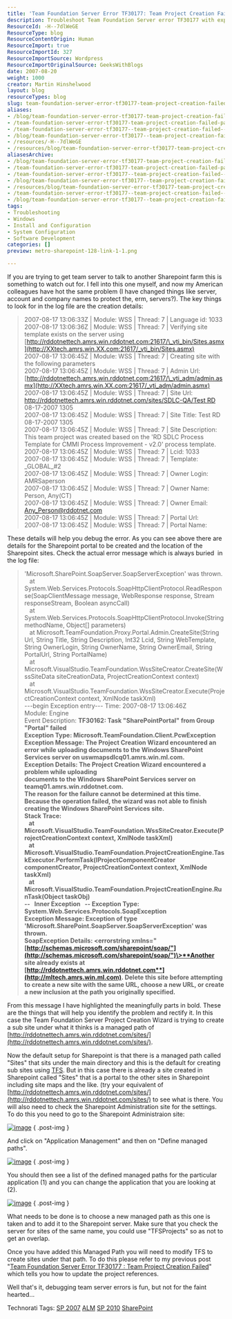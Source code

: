 ```yaml
---
title: 'Team Foundation Server Error TF30177: Team Project Creation Failed  - Part 2'
description: Troubleshoot Team Foundation Server error TF30177 with expert insights. Learn to resolve project creation issues in SharePoint effectively. Read more!
ResourceId: -H--7dlWeGE
ResourceType: blog
ResourceContentOrigin: Human
ResourceImport: true
ResourceImportId: 327
ResourceImportSource: Wordpress
ResourceImportOriginalSource: GeeksWithBlogs
date: 2007-08-20
weight: 1000
creator: Martin Hinshelwood
layout: blog
resourceTypes: blog
slug: team-foundation-server-error-tf30177-team-project-creation-failed-part-2
aliases:
- /blog/team-foundation-server-error-tf30177-team-project-creation-failed-part-2
- /team-foundation-server-error-tf30177-team-project-creation-failed-part-2
- /team-foundation-server-error-tf30177--team-project-creation-failed---part-2
- /blog/team-foundation-server-error-tf30177--team-project-creation-failed---part-2
- /resources/-H--7dlWeGE
- /resources/blog/team-foundation-server-error-tf30177-team-project-creation-failed-part-2
aliasesArchive:
- /blog/team-foundation-server-error-tf30177-team-project-creation-failed-part-2
- /team-foundation-server-error-tf30177-team-project-creation-failed-part-2
- /team-foundation-server-error-tf30177--team-project-creation-failed---part-2
- /blog/team-foundation-server-error-tf30177--team-project-creation-failed---part-2
- /resources/blog/team-foundation-server-error-tf30177-team-project-creation-failed-part-2
- /team-foundation-server-error-tf30177--team-project-creation-failed----part-2
- /blog/team-foundation-server-error-tf30177--team-project-creation-failed----part-2
tags:
- Troubleshooting
- Windows
- Install and Configuration
- System Configuration
- Software Development
categories: []
preview: metro-sharepoint-128-link-1-1.png

---
```

If you are trying to get team server to talk to another Sharepoint farm this is something to watch out for. I fell into this one myself, and now my American colleagues have hot the same problem (I have changed things like server, account and company names to protect the, erm, servers?). The key things to look for in the log file are the creation details:

> 2007-08-17 13:06:33Z | Module: WSS | Thread: 7 | Language id: 1033  
> 2007-08-17 13:06:36Z | Module: WSS | Thread: 7 | Verifying site template exists on the server using [http://rddotnettech.amrs.win.rddotnet.com:21617/\_vti_bin/Sites.asmx](http://XXtech.amrs.win.XX.com:21617/_vti_bin/Sites.asmx)  
> 2007-08-17 13:06:45Z | Module: WSS | Thread: 7 | Creating site with the following parameters  
> 2007-08-17 13:06:45Z | Module: WSS | Thread: 7 | Admin Url: [http://rddotnettech.amrs.win.rddotnet.com:21617/\_vti_adm/admin.asmx](http://XXtech.amrs.win.XX.com:21617/_vti_adm/admin.asmx)  
> 2007-08-17 13:06:45Z | Module: WSS | Thread: 7 | Site Url: http://rddotnettech.amrs.win.rddotnet.com/sites/SDLC-QA/Test RD 08-17-2007 1305  
> 2007-08-17 13:06:45Z | Module: WSS | Thread: 7 | Site Title: Test RD 08-17-2007 1305  
> 2007-08-17 13:06:45Z | Module: WSS | Thread: 7 | Site Description: This team project was created based on the 'RD SDLC Process Template for CMMI Process Improvement - v2.0' process template.  
> 2007-08-17 13:06:45Z | Module: WSS | Thread: 7 | Lcid: 1033  
> 2007-08-17 13:06:45Z | Module: WSS | Thread: 7 | Template: \_GLOBAL\_#2  
> 2007-08-17 13:06:45Z | Module: WSS | Thread: 7 | Owner Login: AMRSaperson  
> 2007-08-17 13:06:45Z | Module: WSS | Thread: 7 | Owner Name: Person, Any(CT)  
> 2007-08-17 13:06:45Z | Module: WSS | Thread: 7 | Owner Email: [Any_Person@rddotnet.com](mailto:Any_Person@rddotnet.com)  
> 2007-08-17 13:06:45Z | Module: WSS | Thread: 7 | Portal Url:  
> 2007-08-17 13:06:45Z | Module: WSS | Thread: 7 | Portal Name:

These details will help you debug the error. As you can see above there are details for the Sharepoint portal to be created and the location of the Sharepoint sites. Check the actual error message which is always buried  in the log file:

> 'Microsoft.SharePoint.SoapServer.SoapServerException' was thrown.  
>    at System.Web.Services.Protocols.SoapHttpClientProtocol.ReadResponse(SoapClientMessage message, WebResponse response, Stream responseStream, Boolean asyncCall)  
>    at System.Web.Services.Protocols.SoapHttpClientProtocol.Invoke(String methodName, Object\[\] parameters)  
>    at Microsoft.TeamFoundation.Proxy.Portal.Admin.CreateSite(String Url, String Title, String Description, Int32 Lcid, String WebTemplate, String OwnerLogin, String OwnerName, String OwnerEmail, String PortalUrl, String PortalName)  
>    at Microsoft.VisualStudio.TeamFoundation.WssSiteCreator.CreateSite(WssSiteData siteCreationData, ProjectCreationContext context)  
>    at Microsoft.VisualStudio.TeamFoundation.WssSiteCreator.Execute(ProjectCreationContext context, XmlNode taskXml)  
> \---begin Exception entry---
> Time: 2007-08-17 13:06:46Z  
> Module: Engine  
> Event Description: **TF30162: Task "SharePointPortal" from Group "Portal" failed  
> **Exception Type: Microsoft.TeamFoundation.Client.PcwException  
> Exception Message: The Project Creation Wizard encountered an error while uploading documents to the Windows SharePoint Services server on uswmapsdlcq01.amrs.win.ml.com.  
> Exception Details: The Project Creation Wizard encountered a problem while uploading  
> documents to the Windows SharePoint Services server on **teamq01.amrs.win.rddotnet.com**.  
> The reason for the failure cannot be determined at this time.  
> Because the operation failed, the wizard was not able to finish  
> creating the Windows SharePoint Services site.  
> Stack Trace:  
>    at Microsoft.VisualStudio.TeamFoundation.WssSiteCreator.Execute(ProjectCreationContext context, XmlNode taskXml)  
>    at Microsoft.VisualStudio.TeamFoundation.ProjectCreationEngine.TaskExecutor.PerformTask(IProjectComponentCreator componentCreator, ProjectCreationContext context, XmlNode taskXml)  
>    at Microsoft.VisualStudio.TeamFoundation.ProjectCreationEngine.RunTask(Object taskObj)  
> \--   Inner Exception   --
> Exception Type: System.Web.Services.Protocols.SoapException  
> Exception Message: Exception of type 'Microsoft.SharePoint.SoapServer.SoapServerException' was thrown.  
> SoapException Details: <detail><errorstring xmlns="[http://schemas.microsoft.com/sharepoint/soap/"](http://schemas.microsoft.com/sharepoint/soap/")\>**Another site already exists at** [**http://rddotnettech.amrs.win.rddotnet.com**](http://mltech.amrs.win.ml.com)**. Delete this site before attempting to create a new site with the same URL, choose a new URL, or create a new inclusion at the path you originally specified.**</errorstring></detail>

From this message I have highlighted the meaningfully parts in bold. These are the things that will help you identify the problem and rectify it. In this case the Team Foundation Server Project Creation Wizard is trying to create a sub site under what it thinks is a managed path of [http://rddotnettech.amrs.win.rddotnet.com/sites/](http://rddotnettech.amrs.win.rddotnet.com/sites/).

Now the default setup for Sharepoint is that there is a managed path called "Sites" that sits under the main directory and this is the default for creating sub sites using [TFS](http://msdn2.microsoft.com/en-us/teamsystem/aa718934.aspx "Team Foundation Server"). But in this case there is already a site created in Sharepoint called "Sites" that is a portal to the other sites in Sharepoint including site maps and the like. (try your equivalent of [http://rddotnettech.amrs.win.rddotnet.com/sites/](http://rddotnettech.amrs.win.rddotnet.com/sites/) to see what is there. You will also need to check the Sharepoint Administration site for the settings. To do this you need to go to the Sharepoint Administraion site:

[![image](images/TeamFoundationServerErrorTF30177ProjectC_D920-image_thumb-4-4.png)](http://blog.hinshelwood.com/files/2011/05/GWB-WindowsLiveWriter-TeamFoundationServerErrorTF30177ProjectC_D920-image.png)
{ .post-img }

And click on "Application Management" and then on "Define managed paths".

[![image](images/TeamFoundationServerErrorTF30177ProjectC_D920-image_thumb_1-2-2.png)](http://blog.hinshelwood.com/files/2011/05/GWB-WindowsLiveWriter-TeamFoundationServerErrorTF30177ProjectC_D920-image_1.png)
{ .post-img }

You should then see a list of the defined managed paths for the particular application (1) and you can change the application that you are looking at (2).

[![image](images/TeamFoundationServerErrorTF30177ProjectC_D920-image_thumb_2-3-3.png)](http://blog.hinshelwood.com/files/2011/05/GWB-WindowsLiveWriter-TeamFoundationServerErrorTF30177ProjectC_D920-image_2.png)
{ .post-img }

What needs to be done is to choose a new managed path as this one is taken and to add it to the Sharepoint server. Make sure that you check the server for sites of the same name, you could use "TFSProjects" so as not to get an overlap.

Once you have added this Managed Path you will need to modify TFS to create sites under that path. To do this please refer to my previous post "[Team Foundation Server Error TF30177 : Team Project Creation Failed](http://blog.hinshelwood.com/archive/2007/08/14/Team-Foundation-Server-Error-TF30177--Team-Project-Creation-Failed.aspx)" which tells you how to update the project references.

Well that's it, debugging team server errors is fun, but not for the faint hearted...

Technorati Tags: [SP 2007](http://technorati.com/tags/SP+2007) [ALM](http://technorati.com/tags/ALM) [SP 2010](http://technorati.com/tags/SP+2010) [SharePoint](http://technorati.com/tags/SharePoint)
